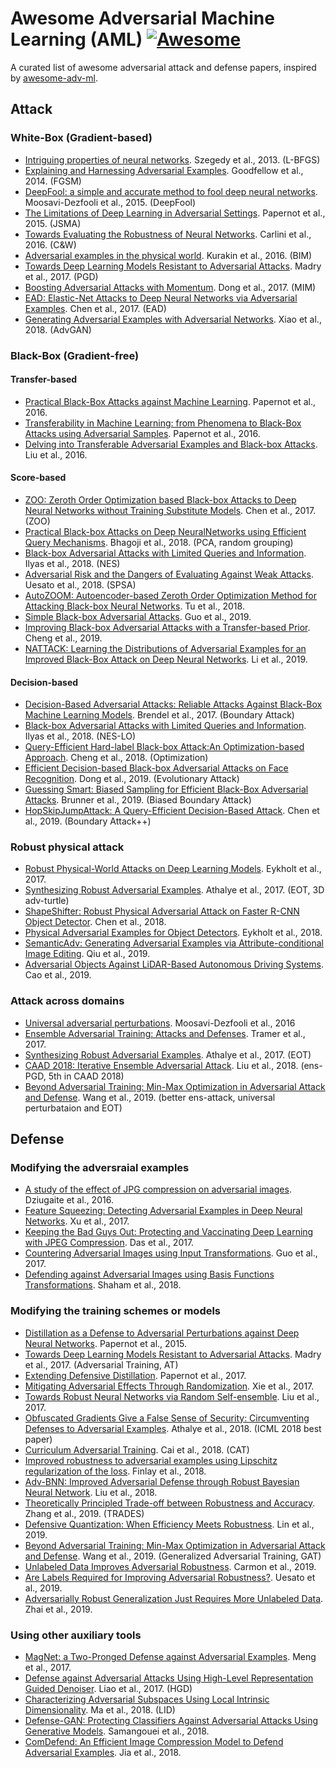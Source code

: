# Awesome Adversarial Machine Learning (AML) [![Awesome](https://cdn.rawgit.com/sindresorhus/awesome/d7305f38d29fed78fa85652e3a63e154dd8e8829/media/badge.svg)](https://github.com/sindresorhus/awesome) 
A curated list of awesome adversarial attack and defense papers, inspired by [awesome-adv-ml](https://github.com/yenchenlin/awesome-adversarial-machine-learning).

## Attack

### White-Box (Gradient-based)
* [Intriguing properties of neural networks](https://arxiv.org/abs/1312.6199). Szegedy et al., 2013. (L-BFGS)
* [Explaining and Harnessing Adversarial Examples](https://arxiv.org/abs/1412.6572). Goodfellow et al., 2014. (FGSM)
* [DeepFool: a simple and accurate method to fool deep neural networks](https://arxiv.org/abs/1511.04599). Moosavi-Dezfooli et al., 2015. (DeepFool)
* [The Limitations of Deep Learning in Adversarial Settings](https://arxiv.org/abs/1511.07528). Papernot et al., 2015. (JSMA)
* [Towards Evaluating the Robustness of Neural Networks](https://arxiv.org/abs/1608.04644). Carlini et al., 2016. (C&W)
* [Adversarial examples in the physical world](https://arxiv.org/abs/1607.02533). Kurakin et al., 2016. (BIM)
* [Towards Deep Learning Models Resistant to Adversarial Attacks](https://arxiv.org/abs/1706.06083). Madry et al., 2017. (PGD)
* [Boosting Adversarial Attacks with Momentum](https://arxiv.org/abs/1710.06081). Dong et al., 2017. (MIM)
* [EAD: Elastic-Net Attacks to Deep Neural Networks via Adversarial Examples](https://arxiv.org/abs/1709.04114). Chen et al., 2017. (EAD)
* [Generating Adversarial Examples with Adversarial Networks](https://arxiv.org/abs/1801.02610). Xiao et al., 2018. (AdvGAN)

### Black-Box (Gradient-free)
#### Transfer-based
* [Practical Black-Box Attacks against Machine Learning](https://arxiv.org/abs/1602.02697). Papernot et al., 2016.
* [Transferability in Machine Learning: from Phenomena to Black-Box Attacks using Adversarial Samples](https://arxiv.org/abs/1605.07277). Papernot et al., 2016.
* [Delving into Transferable Adversarial Examples and Black-box Attacks](https://arxiv.org/abs/1611.02770). Liu et al., 2016.

#### Score-based
* [ZOO: Zeroth Order Optimization based Black-box Attacks to Deep Neural Networks without Training Substitute Models](https://arxiv.org/abs/1708.03999). Chen et al., 2017. (ZOO)
* [Practical Black-box Attacks on Deep NeuralNetworks using Efficient Query Mechanisms](http://openaccess.thecvf.com/content_ECCV_2018/html/Arjun_Nitin_Bhagoji_Practical_Black-box_Attacks_ECCV_2018_paper.html). Bhagoji et al., 2018. (PCA, random grouping)
* [Black-box Adversarial Attacks with Limited Queries and Information](https://arxiv.org/abs/1804.08598). Ilyas et al., 2018. (NES)
* [Adversarial Risk and the Dangers of Evaluating Against Weak Attacks](https://arxiv.org/abs/1802.05666). Uesato et al., 2018. (SPSA)
* [AutoZOOM: Autoencoder-based Zeroth Order Optimization Method for Attacking Black-box Neural Networks](https://arxiv.org/abs/1805.11770). Tu et al., 2018.
* [Simple Black-box Adversarial Attacks](https://arxiv.org/abs/1905.07121). Guo et al., 2019.
* [Improving Black-box Adversarial Attacks with a Transfer-based Prior](https://arxiv.org/abs/1906.06919). Cheng et al., 2019.
* [NATTACK: Learning the Distributions of Adversarial Examples for an Improved Black-Box Attack on Deep Neural Networks](https://arxiv.org/abs/1905.00441). Li et al., 2019.

#### Decision-based
* [Decision-Based Adversarial Attacks: Reliable Attacks Against Black-Box Machine Learning Models](https://arxiv.org/abs/1712.04248). Brendel et al., 2017. (Boundary Attack)
* [Black-box Adversarial Attacks with Limited Queries and Information](https://arxiv.org/abs/1804.08598). Ilyas et al., 2018. (NES-LO)
* [Query-Efficient Hard-label Black-box Attack:An Optimization-based Approach](https://arxiv.org/abs/1807.04457). Cheng et al., 2018. (Optimization)
* [Efficient Decision-based Black-box Adversarial Attacks on Face Recognition](https://arxiv.org/abs/1904.04433). Dong et al., 2019. (Evolutionary Attack)
* [Guessing Smart: Biased Sampling for Efficient Black-Box Adversarial Attacks](https://arxiv.org/abs/1812.09803). Brunner et al., 2019. (Biased Boundary Attack)
* [HopSkipJumpAttack: A Query-Efficient Decision-Based Attack](https://arxiv.org/abs/1904.02144). Chen et al., 2019. (Boundary Attack++)

### Robust physical attack
* [Robust Physical-World Attacks on Deep Learning Models](https://arxiv.org/abs/1707.08945). Eykholt et al., 2017. 
* [Synthesizing Robust Adversarial Examples](https://arxiv.org/abs/1707.07397). Athalye et al., 2017. (EOT, 3D adv-turtle)
* [ShapeShifter: Robust Physical Adversarial Attack on Faster R-CNN Object Detector](https://arxiv.org/abs/1804.05810). Chen et al., 2018.
* [Physical Adversarial Examples for Object Detectors](https://arxiv.org/abs/1807.07769). Eykholt et al., 2018.
* [SemanticAdv: Generating Adversarial Examples via Attribute-conditional Image Editing](https://arxiv.org/abs/1906.07927). Qiu et al., 2019.
* [Adversarial Objects Against LiDAR-Based Autonomous Driving Systems](https://arxiv.org/abs/1907.05418). Cao et al., 2019.

### Attack across domains
* [Universal adversarial perturbations](https://arxiv.org/abs/1610.08401). Moosavi-Dezfooli et al., 2016
* [Ensemble Adversarial Training: Attacks and Defenses](https://arxiv.org/abs/1705.07204). Tramer et al., 2017.
* [Synthesizing Robust Adversarial Examples](https://arxiv.org/abs/1707.07397). Athalye et al., 2017. (EOT)
* [CAAD 2018: Iterative Ensemble Adversarial Attack](https://arxiv.org/abs/1811.03456). Liu et al., 2018. (ens-PGD, 5th in CAAD 2018)
* [Beyond Adversarial Training: Min-Max Optimization in Adversarial Attack and Defense](https://arxiv.org/abs/1906.03563). Wang et al., 2019. (better ens-attack, universal perturbataion and EOT)

## Defense
### Modifying the adversraial examples
* [A study of the effect of JPG compression on adversarial images](https://arxiv.org/abs/1608.00853). Dziugaite et al., 2016.
* [Feature Squeezing: Detecting Adversarial Examples in Deep Neural Networks](https://arxiv.org/abs/1704.01155). Xu et al., 2017.
* [Keeping the Bad Guys Out: Protecting and Vaccinating Deep Learning with JPEG Compression](https://arxiv.org/abs/1705.02900). Das et al., 2017.
* [Countering Adversarial Images using Input Transformations](https://arxiv.org/abs/1711.00117). Guo et al., 2017.
* [Defending against Adversarial Images using Basis Functions Transformations](https://arxiv.org/abs/1803.10840). Shaham et al., 2018.

### Modifying the training schemes or models
* [Distillation as a Defense to Adversarial Perturbations against Deep Neural Networks](https://arxiv.org/abs/1511.04508). Papernot et al., 2015.
* [Towards Deep Learning Models Resistant to Adversarial Attacks](https://arxiv.org/abs/1706.06083). Madry et al., 2017. (Adversarial Training, AT)
* [Extending Defensive Distillation](https://arxiv.org/abs/1705.05264). Papernot et al., 2017.
* [Mitigating Adversarial Effects Through Randomization](https://arxiv.org/abs/1711.01991). Xie et al., 2017.
* [Towards Robust Neural Networks via Random Self-ensemble](https://arxiv.org/abs/1712.00673). Liu et al., 2017.
* [Obfuscated Gradients Give a False Sense of Security: Circumventing Defenses to Adversarial Examples](https://arxiv.org/abs/1802.00420). Athalye et al., 2018. (ICML 2018 best paper)
* [Curriculum Adversarial Training](https://arxiv.org/abs/1805.04807). Cai et al., 2018. (CAT)
* [Improved robustness to adversarial examples using Lipschitz regularization of the loss](https://arxiv.org/abs/1810.00953). Finlay et al., 2018.
* [Adv-BNN: Improved Adversarial Defense through Robust Bayesian Neural Network](https://arxiv.org/abs/1810.01279). Liu et al., 2018.
* [Theoretically Principled Trade-off between Robustness and Accuracy](https://arxiv.org/abs/1901.08573). Zhang et al., 2019. (TRADES)
* [Defensive Quantization: When Efficiency Meets Robustness](https://arxiv.org/abs/1904.08444). Lin et al., 2019.
* [Beyond Adversarial Training: Min-Max Optimization in Adversarial Attack and Defense](https://arxiv.org/abs/1906.03563). Wang et al., 2019. (Generalized Adversarial Training, GAT)
* [Unlabeled Data Improves Adversarial Robustness](https://arxiv.org/abs/1905.13736). Carmon et al., 2019.
* [Are Labels Required for Improving Adversarial Robustness?](https://arxiv.org/abs/1905.13725). Uesato et al., 2019.
* [Adversarially Robust Generalization Just Requires More Unlabeled Data](https://arxiv.org/abs/1906.00555). Zhai et al., 2019.

### Using other auxiliary tools
* [MagNet: a Two-Pronged Defense against Adversarial Examples](https://arxiv.org/abs/1705.09064). Meng et al., 2017. 
* [Defense against Adversarial Attacks Using High-Level Representation Guided Denoiser](https://arxiv.org/abs/1712.02976). Liao et al., 2017. (HGD)
* [Characterizing Adversarial Subspaces Using Local Intrinsic Dimensionality](https://arxiv.org/abs/1801.02613). Ma et al., 2018. (LID)
* [Defense-GAN: Protecting Classifiers Against Adversarial Attacks Using Generative Models](https://arxiv.org/abs/1805.06605). Samangouei et al., 2018.
* [ComDefend: An Efficient Image Compression Model to Defend Adversarial Examples](https://arxiv.org/abs/1811.12673). Jia et al., 2018.


